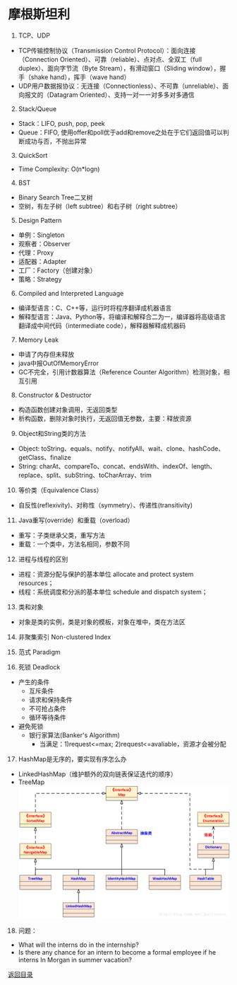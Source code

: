 # 摩根斯坦利

1. TCP、UDP
* TCP传输控制协议（Transmission Control Protocol）：面向连接（Connection Oriented）、可靠（reliable）、点对点、全双工（full duplex）、面向字节流（Byte Stream），有滑动窗口（Sliding window），握手（shake hand），挥手（wave hand）
* UDP用户数据报协议：无连接（Connectionless）、不可靠（unreliable）、面向报文的（Datagram Oriented）、支持一对一一对多多对多通信

2. Stack/Queue
* Stack：LIFO, push, pop, peek
* Queue：FIFO, 使用offer和poll优于add和remove之处在于它们返回值可以判断成功与否，不抛出异常

3. QuickSort
* Time Complexity: O(n*logn)

4. BST
* Binary Search Tree二叉树
* 空树，有左子树（left subtree）和右子树（right subtree）

5. Design Pattern
* 单例：Singleton
* 观察者：Observer
* 代理：Proxy
* 适配器：Adapter
* 工厂：Factory（创建对象）
* 策略：Strategy

6. Compiled and Interpreted Language
* 编译型语言：C、C++等，运行时将程序翻译成机器语言
* 解释型语言：Java、Python等，将编译和解释合二为一，编译器将高级语言翻译成中间代码（intermediate code），解释器解释成机器码

7. Memory Leak
* 申请了内存但未释放
* java中报OutOfMemoryError
* GC不完全，引用计数器算法（Reference Counter Algorithm）检测对象，相互引用

8. Constructor & Destructor
* 构造函数创建对象调用，无返回类型
* 析构函数，删除对象时执行，无返回值无参数，主要：释放资源

9. Object和String类的方法
* Object: toString、equals、notify、notifyAll、wait、clone、hashCode、getClass、finalize
* String: charAt、compareTo、concat、endsWith、indexOf、length、replace、split、subString、toCharArray、trim

10. 等价类（Equivalence Class）
* 自反性(reflexivity)、对称性（symmetry）、传递性(transitivity)

11. Java重写(override）和重载（overload）
* 重写：子类继承父类，重写方法
* 重载：一个类中，方法名相同，参数不同

12. 进程与线程的区别
* 进程：资源分配与保护的基本单位 allocate and protect system resources；
* 线程：系统调度和分派的基本单位 schedule and dispatch system；

13. 类和对象
* 对象是类的实例，类是对象的模板，对象在堆中，类在方法区

14. 非聚集索引 Non-clustered Index

15. 范式 Paradigm

16. 死锁 Deadlock
* 产生的条件
    * 互斥条件
    * 请求和保持条件
    * 不可抢占条件
    * 循环等待条件
* 避免死锁
    * 银行家算法(Banker's Algorithm)
        * 当满足：1)request<=max; 2)request<=avaliable，资源才会被分配

17. HashMap是无序的，要实现有序怎么办
* LinkedHashMap（维护额外的双向链表保证迭代的顺序）
* TreeMap
![](../img/collection.png)

18. 问题：
* What will the interns do in the internship?
* Is there any chance for an intern to become a formal employee if he interns In Morgan in summer vacation?

[返回目录](../../CONTENTS.md)
